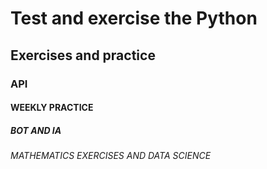 # Test and exercise the Python

## Exercises and practice

### API

#### WEEKLY PRACTICE

##### BOT AND IA

###### MATHEMATICS EXERCISES AND DATA SCIENCE
